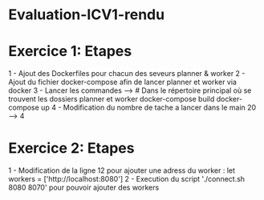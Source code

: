 # Evaluation-ICV1-rendu

# Exercice 1: Etapes
1 - Ajout des Dockerfiles pour chacun des seveurs planner & worker
2 - Ajout du fichier docker-compose afin de lancer planner et worker via docker
3 - Lancer les commandes --> 
        # Dans le répertoire principal où se trouvent les dossiers planner et worker
        docker-compose build
        docker-compose up
4 - Modification du nombre de tache a lancer dans le main 20 --> 4
# Exercice 2: Etapes
1 - Modification de la ligne 12 pour ajouter une adress du worker : let workers = ['http://localhost:8080']
2 - Execution du script './connect.sh 8080 8070' pour pouvoir ajouter des workers 